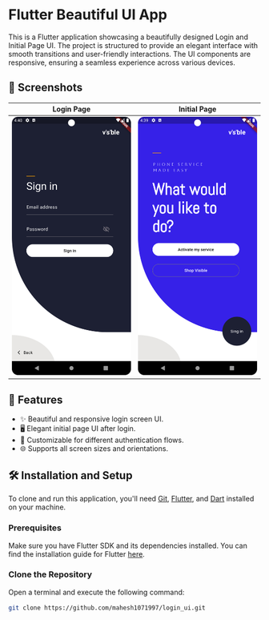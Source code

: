 # Flutter Beautiful UI App

This is a Flutter application showcasing a beautifully designed Login and Initial Page UI. The project is structured to provide an elegant interface with smooth transitions and user-friendly interactions. The UI components are responsive, ensuring a seamless experience across various devices.

## 📱 Screenshots

| Login Page                         | Initial Page                      |
| ----------------------------------- | ---------------------------------- |
| ![Login Page](login.png) | ![Initial Page](init-view.png) |


## 🚀 Features

- ✨ Beautiful and responsive login screen UI.
- 🖥️ Elegant initial page UI after login.
- 🔑 Customizable for different authentication flows.
- 🌐 Supports all screen sizes and orientations.

## 🛠️ Installation and Setup

To clone and run this application, you'll need [Git](https://git-scm.com), [Flutter](https://flutter.dev), and [Dart](https://dart.dev) installed on your machine.

### Prerequisites

Make sure you have Flutter SDK and its dependencies installed. You can find the installation guide for Flutter [here](https://flutter.dev/docs/get-started/install).

### Clone the Repository

Open a terminal and execute the following command:

```bash
git clone https://github.com/mahesh1071997/login_ui.git

